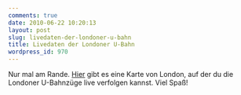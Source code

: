 ```yaml
---
comments: true
date: 2010-06-22 10:20:13
layout: post
slug: livedaten-der-londoner-u-bahn
title: Livedaten der Londoner U-Bahn
wordpress_id: 970
---
```


Nur mal am Rande. [Hier](http://traintimes.org.uk/map/tube/) gibt es eine Karte von London, auf der du die Londoner U-Bahnzüge live verfolgen kannst. Viel Spaß!
